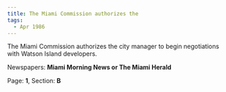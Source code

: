 ```yaml
---  
title: The Miami Commission authorizes the  
tags:  
  - Apr 1986  
---  
```

  
The Miami Commission authorizes the city manager to begin negotiations with Watson Island developers.  
  
Newspapers: **Miami Morning News or The Miami Herald**  
  
Page: **1**, Section: **B** 
